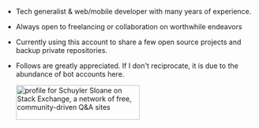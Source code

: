 * Tech generalist & web/mobile developer with many years of experience.
* Always open to freelancing or collaboration on worthwhile endeavors
* Currently using this account to share a few open source projects and backup private repositories.
* Follows are greatly appreciated. If I don't reciprocate, it is due to the abundance of bot accounts here.

  
  <a href="https://stackoverflow.com/users/16187510/schuyler-sloane"><img src="https://stackexchange.com/users/flair/21901944.png" width="250" height="70" alt="profile for Schuyler Sloane on Stack Exchange, a network of free, community-driven Q&amp;A sites" title="profile for Schuyler Sloane on Stack Exchange, a network of free, community-driven Q&amp;A sites"></a>
